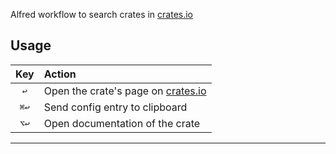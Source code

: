 Alfred workflow to search crates in [crates.io][crates-io]

## Usage

| Key  | Action                                          |
| :-:  | :-----                                          |
| `↩`  | Open the crate's page on [crates.io][crates-io] |
| `⌘↩` | Send config entry to clipboard                  |
| `⌥↩` | Open documentation of the crate                 |

---

[crates-io]: https://crates.io
